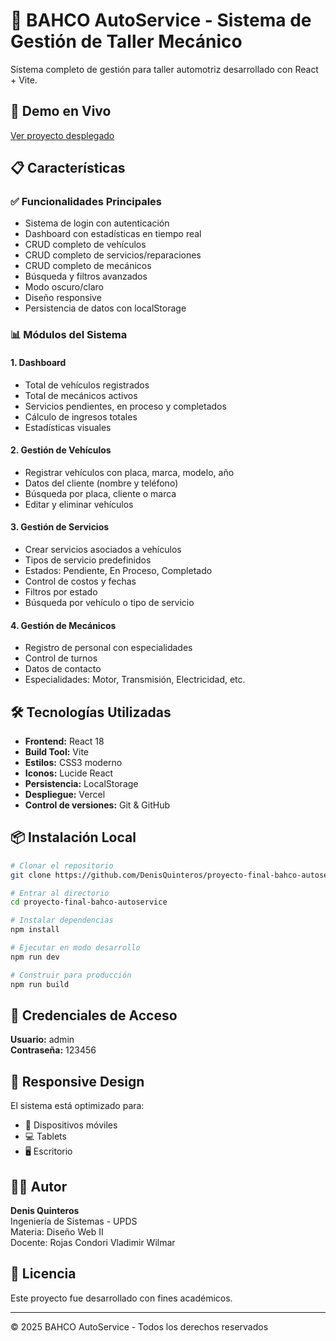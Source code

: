 # 🔧 BAHCO AutoService - Sistema de Gestión de Taller Mecánico

Sistema completo de gestión para taller automotriz desarrollado con React + Vite.

## 🚀 Demo en Vivo

[Ver proyecto desplegado](https://tu-url-de-vercel.vercel.app)

## 📋 Características

### ✅ Funcionalidades Principales

- Sistema de login con autenticación
- Dashboard con estadísticas en tiempo real
- CRUD completo de vehículos
- CRUD completo de servicios/reparaciones
- CRUD completo de mecánicos
- Búsqueda y filtros avanzados
- Modo oscuro/claro
- Diseño responsive
- Persistencia de datos con localStorage

### 📊 Módulos del Sistema

#### 1. Dashboard

- Total de vehículos registrados
- Total de mecánicos activos
- Servicios pendientes, en proceso y completados
- Cálculo de ingresos totales
- Estadísticas visuales

#### 2. Gestión de Vehículos

- Registrar vehículos con placa, marca, modelo, año
- Datos del cliente (nombre y teléfono)
- Búsqueda por placa, cliente o marca
- Editar y eliminar vehículos

#### 3. Gestión de Servicios

- Crear servicios asociados a vehículos
- Tipos de servicio predefinidos
- Estados: Pendiente, En Proceso, Completado
- Control de costos y fechas
- Filtros por estado
- Búsqueda por vehículo o tipo de servicio

#### 4. Gestión de Mecánicos

- Registro de personal con especialidades
- Control de turnos
- Datos de contacto
- Especialidades: Motor, Transmisión, Electricidad, etc.

## 🛠️ Tecnologías Utilizadas

- **Frontend:** React 18
- **Build Tool:** Vite
- **Estilos:** CSS3 moderno
- **Iconos:** Lucide React
- **Persistencia:** LocalStorage
- **Despliegue:** Vercel
- **Control de versiones:** Git & GitHub

## 📦 Instalación Local

```bash
# Clonar el repositorio
git clone https://github.com/DenisQuinteros/proyecto-final-bahco-autoservice.git

# Entrar al directorio
cd proyecto-final-bahco-autoservice

# Instalar dependencias
npm install

# Ejecutar en modo desarrollo
npm run dev

# Construir para producción
npm run build
```

## 🔐 Credenciales de Acceso

**Usuario:** admin  
**Contraseña:** 123456

## 📱 Responsive Design

El sistema está optimizado para:

- 📱 Dispositivos móviles
- 💻 Tablets
- 🖥️ Escritorio

## 👨‍💻 Autor

**Denis Quinteros**  
Ingeniería de Sistemas - UPDS  
Materia: Diseño Web II  
Docente: Rojas Condori Vladimir Wilmar

## 📄 Licencia

Este proyecto fue desarrollado con fines académicos.

---

© 2025 BAHCO AutoService - Todos los derechos reservados
